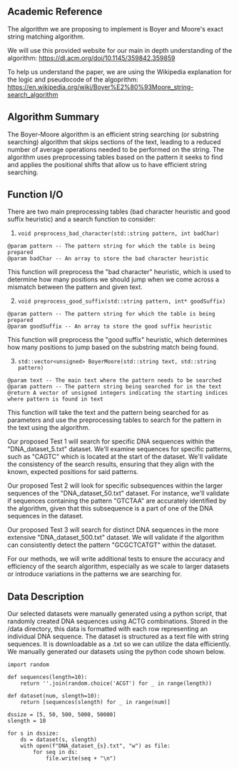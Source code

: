 ## Academic Reference

The algorithm we are proposing to implement is Boyer and Moore's exact string matching algorithm.

We will use this provided website for our main in depth understanding of the algorithm: https://dl.acm.org/doi/10.1145/359842.359859

To help us understand the paper, we are using the Wikipedia explanation for the logic and pseudocode of the algoprithm: https://en.wikipedia.org/wiki/Boyer%E2%80%93Moore_string-search_algorithm

## Algorithm Summary

The Boyer-Moore algorithm is an efficient string searching (or substring searching) algorithm that skips sections of the text, leading to a reduced number of average operations needed to be performed on the string. The algorithm uses preprocessing tables based on the pattern it seeks to find and applies the positional shifts that allow us to have efficient string searching. 

## Function I/O

There are two main preprocessing tables (bad character heuristic and good suffix heuristic) and a search function to consider:

1. `void preprocess_bad_character(std::string pattern, int badChar)`
```
@param pattern -- The pattern string for which the table is being prepared
@param badChar -- An array to store the bad character heuristic
```

This function will preprocess the "bad character" heuristic, which is used to determine how many positions we should jump when we come across a mismatch between the pattern and given text.

2. `void preprocess_good_suffix(std::string pattern, int* goodSuffix)`
```
@param pattern -- The pattern string for which the table is being prepared
@param goodSuffix -- An array to store the good suffix heuristic
```
This function will preprocess the "good suffix" heuristic, which determines how many positions to jump based on the substring match being found.

3. `std::vector<unsigned> BoyerMoore(std::string text, std::string pattern)`

```
@param text -- The main text where the pattern needs to be searched
@param pattern -- The pattern string being searched for in the text
@return A vector of unsigned integers indicating the starting indices where pattern is found in text
```
This function will take the text and the pattern being searched for as parameters and use the preprocessing tables to search for the pattern in the text using the algorithm.

Our proposed Test 1 will search for specific DNA sequences within the "DNA_dataset_5.txt" dataset. We'll examine sequences for specific patterns, such as "CAGTC" which is located at the start of the dataset. We'll validate the consistency of the search results, ensuring that they align with the known, expected positions for said patterns.

Our proposed Test 2 will look for specific subsequences within the larger sequences of the "DNA_dataset_50.txt" dataset. For instance, we'll validate if sequences containing the pattern "GTCTAA" are accurately identified by the algorithm, given that this subsequence is a part of one of the DNA sequences in the dataset.

Our proposed Test 3 will search for distinct DNA sequences in the more extensive "DNA_dataset_500.txt" dataset. We will validate if the algorithm can consistently detect the pattern "GCGCTCATGT" within the dataset.

For our methods, we will write additional tests to ensure the accuracy and efficiency of the search algorithm, especially as we scale to larger datasets or introduce variations in the patterns we are searching for.


## Data Description

Our selected datasets were manually generated using a python script, that randomly created DNA sequences using ACTG combinations. Stored in the /data directory, this data is formatted with each row representing an individual DNA sequence. The dataset is structured as a text file with string sequences. It is downloadable as a .txt so we can utilize the data efficiently. We manually generated our datasets using the python code shown below.

```
import random

def sequences(length=10):
    return ''.join(random.choice('ACGT') for _ in range(length))

def dataset(num, slength=10):
    return [sequences(slength) for _ in range(num)]

dssize = [5, 50, 500, 5000, 50000]
slength = 10

for s in dssize:
    ds = dataset(s, slength)
    with open(f"DNA_dataset_{s}.txt", "w") as file:
        for seq in ds:
            file.write(seq + "\n")
```
